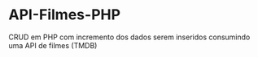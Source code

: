 # API-Filmes-PHP
CRUD em PHP com incremento dos dados serem inseridos consumindo uma API de filmes (TMDB)
